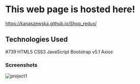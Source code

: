 # This web page is hosted here!
https://kanaszewska.github.io/Shop_redux/


## Technologies Used
#739 HTML5
CSS3
JavaScript
Bootstrap v5.1
Axios

### Screenshots

![project1](https://user-images.githubusercontent.com/106904594/201994025-ed197d27-c893-4b17-81c4-a836106801ab.jpg)

